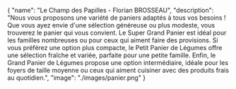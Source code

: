 {
  "name": "Le Champ des Papilles - Florian BROSSEAU",
  "description": "Nous vous proposons une variété de paniers adaptés à tous vos besoins ! Que vous ayez envie d'une sélection généreuse ou plus modeste, vous trouverez le panier qui vous convient. Le Super Grand Panier est idéal pour les familles nombreuses ou pour ceux qui aiment faire des provisions. Si vous préférez une option plus compacte, le Petit Panier de Légumes offre une sélection fraîche et variée, parfaite pour une petite famille. Enfin, le Grand Panier de Légumes propose une option intermédiaire, idéale pour les foyers de taille moyenne ou ceux qui aiment cuisiner avec des produits frais au quotidien.",
  "image": "./images/panier.png"
}